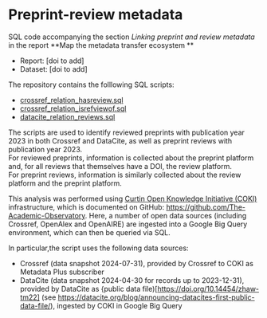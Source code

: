 # Preprint-review metadata
SQL code accompanying the section *Linking preprint and review metadata* in the report **Map the metadata transfer ecosystem **

* Report: [doi to add]
* Dataset: [doi to add]

The repository contains the folllowing SQL scripts:
* [crossref_relation_hasreview.sql](sql/crossref_relation_hasreview.sql)
* [crossref_relation_isrefviewof.sql](sql/crossref_relation_isreviewof.sql)
* [datacite_relation_reviews.sql](sql/datacite_relation_reviews.sql)

The scripts are used to identify reviewed preprints with publication year 2023 in both Crossref and DataCite, as well as preprint reviews with publication year 2023.  
For reviewed preprints, information is collected about the preprint platform and, for all reviews that themselves have a DOI, the review platform.  
For preprint reviews, information is similarly collected about the review platform and the preprint platform. 

This analysis was performed using [Curtin Open Knowledge Initiative (COKI)](https://openknowledge.community/) infrastructure, which is documented on GitHub: https://github.com/The-Academic-Observatory. Here, a number of open data sources (including Crossref, OpenAlex and OpenAIRE) are ingested into a Google Big Query environment, which can then be queried via SQL.

In particular,the script uses the following data sources:
- Crossref (data snapshot 2024-07-31), provided by Crossref to COKI as Metadata Plus subscriber
- DataCite (data snapshot 2024-04-30 for records up to 2023-12-31), provided by DataCite as {public data file)[https://doi.org/10.14454/zhaw-tm22] (see https://datacite.org/blog/announcing-datacites-first-public-data-file/), ingested by COKI in Google Big Query


